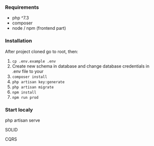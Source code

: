 ### Requirements
- php ^7.3
- composer
- node / npm (frontend part)


### Installation
After project cloned go to root, then:
1. `cp .env.example .env`
2. Create new schema in database and change database credentials in .env file to your
3. `composer install`
4. `php artisan key:generate`
5. `php artisan migrate`
6. `npm install`
7. `npm run prod`


### Start localy
php artisan serve

SOLID

CQRS
